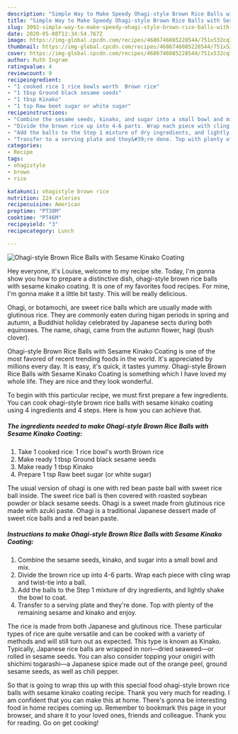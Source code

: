 ```yaml
---
description: "Simple Way to Make Speedy Ohagi-style Brown Rice Balls with Sesame Kinako Coating"
title: "Simple Way to Make Speedy Ohagi-style Brown Rice Balls with Sesame Kinako Coating"
slug: 3092-simple-way-to-make-speedy-ohagi-style-brown-rice-balls-with-sesame-kinako-coating
date: 2020-05-08T12:34:54.767Z
image: https://img-global.cpcdn.com/recipes/4686746085228544/751x532cq70/ohagi-style-brown-rice-balls-with-sesame-kinako-coating-recipe-main-photo.jpg
thumbnail: https://img-global.cpcdn.com/recipes/4686746085228544/751x532cq70/ohagi-style-brown-rice-balls-with-sesame-kinako-coating-recipe-main-photo.jpg
cover: https://img-global.cpcdn.com/recipes/4686746085228544/751x532cq70/ohagi-style-brown-rice-balls-with-sesame-kinako-coating-recipe-main-photo.jpg
author: Ruth Ingram
ratingvalue: 4
reviewcount: 9
recipeingredient:
- "1 cooked rice 1 rice bowls worth  Brown rice"
- "1 tbsp Ground black sesame seeds"
- "1 tbsp Kinako"
- "1 tsp Raw beet sugar or white sugar"
recipeinstructions:
- "Combine the sesame seeds, kinako, and sugar into a small bowl and mix."
- "Divide the brown rice up into 4-6 parts. Wrap each piece with cling wrap and twist-tie into a ball."
- "Add the balls to the Step 1 mixture of dry ingredients, and lightly shake the bowl to coat."
- "Transfer to a serving plate and they&#39;re done. Top with plenty of the remaining sesame and kinako and enjoy."
categories:
- Recipe
tags:
- ohagistyle
- brown
- rice

katakunci: ohagistyle brown rice 
nutrition: 224 calories
recipecuisine: American
preptime: "PT38M"
cooktime: "PT46M"
recipeyield: "3"
recipecategory: Lunch

---
```



![Ohagi-style Brown Rice Balls with Sesame Kinako Coating](https://img-global.cpcdn.com/recipes/4686746085228544/751x532cq70/ohagi-style-brown-rice-balls-with-sesame-kinako-coating-recipe-main-photo.jpg)

Hey everyone, it's Louise, welcome to my recipe site. Today, I'm gonna show you how to prepare a distinctive dish, ohagi-style brown rice balls with sesame kinako coating. It is one of my favorites food recipes. For mine, I'm gonna make it a little bit tasty. This will be really delicious.

Ohagi, or botamochi, are sweet rice balls which are usually made with glutinous rice. They are commonly eaten during higan periods in spring and autumn, a Buddhist holiday celebrated by Japanese sects during both equinoxes. The name, ohagi, came from the autumn flower, hagi (bush clover).

Ohagi-style Brown Rice Balls with Sesame Kinako Coating is one of the most favored of recent trending foods in the world. It's appreciated by millions every day. It is easy, it's quick, it tastes yummy. Ohagi-style Brown Rice Balls with Sesame Kinako Coating is something which I have loved my whole life. They are nice and they look wonderful.


To begin with this particular recipe, we must first prepare a few ingredients. You can cook ohagi-style brown rice balls with sesame kinako coating using 4 ingredients and 4 steps. Here is how you can achieve that.

<!--inarticleads1-->

##### The ingredients needed to make Ohagi-style Brown Rice Balls with Sesame Kinako Coating:

1. Take 1 cooked rice: 1 rice bowl&#39;s worth  Brown rice
1. Make ready 1 tbsp Ground black sesame seeds
1. Make ready 1 tbsp Kinako
1. Prepare 1 tsp Raw beet sugar (or white sugar)


The usual version of ohagi is one with red bean paste ball with sweet rice ball inside. The sweet rice ball is then covered with roasted soybean powder or black sesame seeds. Ohagi is a sweet made from glutinous rice made with azuki paste. Ohagi is a traditional Japanese dessert made of sweet rice balls and a red bean paste. 

<!--inarticleads2-->

##### Instructions to make Ohagi-style Brown Rice Balls with Sesame Kinako Coating:

1. Combine the sesame seeds, kinako, and sugar into a small bowl and mix.
1. Divide the brown rice up into 4-6 parts. Wrap each piece with cling wrap and twist-tie into a ball.
1. Add the balls to the Step 1 mixture of dry ingredients, and lightly shake the bowl to coat.
1. Transfer to a serving plate and they&#39;re done. Top with plenty of the remaining sesame and kinako and enjoy.


The rice is made from both Japanese and glutinous rice. These particular types of rice are quite versatile and can be cooked with a variety of methods and will still turn out as expected. This type is known as Kinako. Typically, Japanese rice balls are wrapped in nori—dried seaweed—or rolled in sesame seeds. You can also consider topping your onigiri with shichimi togarashi—a Japanese spice made out of the orange peel, ground sesame seeds, as well as chili pepper. 

So that is going to wrap this up with this special food ohagi-style brown rice balls with sesame kinako coating recipe. Thank you very much for reading. I am confident that you can make this at home. There's gonna be interesting food in home recipes coming up. Remember to bookmark this page in your browser, and share it to your loved ones, friends and colleague. Thank you for reading. Go on get cooking!

